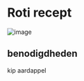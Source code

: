 # Roti recept
![image](C:/Users/Boi/Documents/Ma/F1M1CTH/f1m1/pvaardig/Les05/markdownimage/roti.jpg)

## benodigdheden
kip
aardappel
